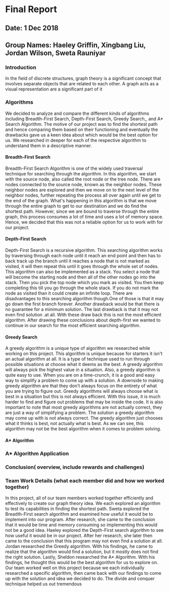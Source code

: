 # Final Report

## Date: 1 Dec 2018
## Group Names: Haeley Griffin, Xingbang Liu, Jordan Wilson, Sweta Rauniyar

### Introduction
In the field of discrete structures, graph theory is a significant concept that involves separate objects that are related to each other. A graph acts as a visual representation  are a significant part of it


### Algorithms
We decided to analyze and compare the different kinds of algorithms including Breadth-First Search, Depth-First Search, Greedy Search,, and A* Search Algorithm. The motive of our project was to find the shortest path and hence comparing them based on their functioning and eventually the drawbacks gave us a keen idea about which would be the best option for us. We researched in deeper for each of the respective algorithm to understand them in a descriptive manner.

#### Breadth-First Search
Breadth-First Search Algorithm is one of the widely used traversal technique for searching through the algorithm. In this algorithm, we start with the source node, also called the root node or the tree node. There are nodes connected to the source node, known as the neighbor nodes. These neighbor nodes are explored and then we move on to the next level of the neighbor nodes, further repeating the process all over again until we get to the end of the graph. What's happening in this algorithm is that we move through the entire graph to get to our destination and we do find the shortest path. However, since we are bound to traverse through the entire graph, this process consumes a lot of time and uses a lot of memory space. Hence, we decided that this was not a reliable option for us to work with for our project.

#### Depth-First Search
Depth-First Search is a recursive algorithm. This searching algorithm works by traversing through each node until it reach an end point and then has to back track up the branch until it reaches a node that is not marked as visited, it will then repeat this until it goes through the whole set of nodes. This algorithm can also be implemented as a stack. You select a node that will become the starting node and then all of the other nodes go into the stack. Then you pick the top node which you mark as visited. You then keep completing this till you go through the whole stack. If you do not mark the node as visited than it could create an infinite loop. There are disadvantages to this searching algorithm though.One of those is that it may go down the first branch forever. Another drawback would be that there is no guarantee for a minimum solution. The last drawback is that it may not even find solution .at all. With these draw back this is not the most efficient algorithm.  After drawing these conclusions about depth-first we wanted to continue in our search for the most efficient searching algorithm.

#### Greedy Search

A greedy algorithm is a unique type of algorithm we researched while working on this project. This algorithm is unique because for starters it isn't an actual algorithm at all. It is a type of technique used to run through possible situations at choose what it deems as the best. A greedy algorithm will always pick the highest value in a situation. Also, a greedy algorithm is quite easy to use. When you are on a time-crunch, it is a good and easy way to simplify a problem to come up with a solution. A downside to making greedy algorithm are that they don’t always focus on the entirety of what you are trying to figure out. Greedy algorithms will always choose what is best in a situation but this is not always efficient. With this issue, it is much harder to find and figure out problems that may be inside the code. It is also important to note that most greedy algorithms are not actually correct, they are just a way of simplifying a problem. The solution a greedy algorithm may come up with is not always correct. The greedy algorithm just chooses what it thinks is best, not actually what is best. As we can see, this algorithm may not be the best algorithm when it comes to problem solving.

#### A* Algorithm

### A* Algorithm Application

### Conclusion( overview, include rewards and challenges)

### Team Work Details (what each member did and how we worked together)

In this project, all of our team members worked together efficiently and effectively to create our graph theory idea. We each explored an algorithm to test its capabilities in finding the shortest path. Sweta explored the Breadth-First search algorithm and examined how useful it would be to implement into our program. After research, she came to the conclusion that it would be time and memory consuming so implementing this would not be a good idea. Haeley explored the Depth-First search algorithm to see how useful it would be in our project. After her research, she later then came to the conclusion that this program may not even find a solution at all. Jordan researched the Greedy algorithm. With his findings, he came to realize that the algorithm would find a solution, but it mostly does not find the right solution. Lastly, Sheldon researched the A* Algorithm. With his findings, he thought this would be the best algorithm for us to explore on. Our team worked well on this project because we each individually researched a specific algorithm, then came back with our findings to come up with the solution and idea we decided to do. The divide and conquer technique helped us out tremendous
